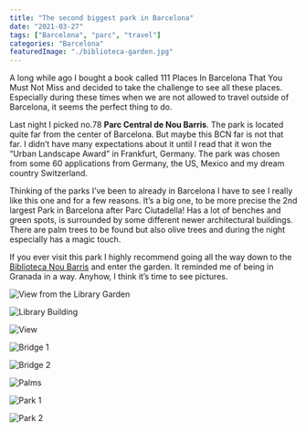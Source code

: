 ```yaml
---
title: "The second biggest park in Barcelona"
date: "2021-03-27"
tags: ["Barcelona", "parc", "travel"]
categories: "Barcelona"
featuredImage: "./biblioteca-garden.jpg"
---
```


A long while ago I bought a book called 111 Places In Barcelona That You Must Not Miss and decided to take the challenge to see all these places. Especially during these times when we are not allowed to travel outside of Barcelona, it seems the perfect thing to do.

Last night I picked no.78 **Parc Central de Nou Barris**. The park is located quite far from the center of Barcelona. But maybe this BCN far is not that far. I didn’t have many expectations about it until I read that it won the “Urban Landscape Award” in Frankfurt, Germany. The park was chosen from some 60 applications from Germany, the US, Mexico and my dream country Switzerland.

Thinking of the parks I’ve been to already in Barcelona I have to see I really like this one and for a few reasons. It’s a big one, to be more precise the 2nd largest Park in Barcelona after Parc Ciutadella! Has a lot of benches and green spots, is surrounded by some different newer architectural buildings. There are palm trees to be found but also olive trees and during the night especially has a magic touch.

If you ever visit this park I highly recommend going all the way down to the [Biblioteca Nou Barris](https://goo.gl/maps/q4Hjq1U8iFnfkxsQA) and enter the garden. It reminded me of being in Granada in a way. Anyhow, I think it’s time to see pictures.

![View from the Library Garden](./biblioteca-garden.jpg)

![Library Building](./biblioteca.jpg)

![View](./view.jpg)

![Bridge 1](./bridge-1.jpg)

![Bridge 2](./bridge-2.jpg)

![Palms](./palms.jpg)

![Park 1](./parc-2.jpg)

![Park 2](./parc.jpg)
